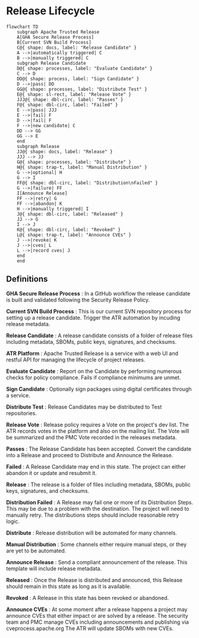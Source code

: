 # Release Lifecycle

```mermaid
flowchart TD
    subgraph Apache Trusted Release
    A[GHA Secure Release Process]
    B[Current SVN Build Process]
    C@{ shape: docs, label: "Release Candidate" }
    A -->|automatically triggered| C
    B -->|manually triggered| C
    subgraph Release Candidate
    D@{ shape: processes, label: "Evaluate Candidate" }
    C --> D
    DD@{ shape: process, label: "Sign Candidate" }
    D -->|pass| DD
    GG@{ shape: processes, label: "Distribute Test" }
    E@{ shape: sl-rect, label: "Release Vote" }
    JJJ@{ shape: dbl-circ, label: "Passes" }
    F@{ shape: dbl-circ, label: "Failed" }
    E -->|pass| JJJ
    E -->|fail| F
    D -->|fail| F
    F -->|new candidate| C
    DD --> GG
    GG --> E
    end
    subgraph Release
    JJ@{ shape: docs, label: "Release" }
    JJJ --> JJ
    G@{ shape: processes, label: "Distribute" }
    H@{ shape: trap-t, label: "Manual Distribution" }
    G -->|optional| H
    G --> I
    FF@{ shape: dbl-circ, label: "Distribution\nFailed" }
    G -->|failure| FF
    I[Announce Release]
    FF -->|retry| G
    FF -->|abandon| K
    H -->|manually triggered| I
    J@{ shape: dbl-circ, label: "Released" }
    JJ --> G
    I --> J
    K@{ shape: dbl-circ, label: "Revoked" }
    L@{ shape: trap-t, label: "Announce CVEs" }
    J -->|revoke| K
    J -->|cves| L
    L -->|record cves| J
    end
    end
```

## Definitions

**GHA Secure Release Process**
: In a GitHub workflow the release candidate is built and validated following the Security Release Policy.

**Current SVN Build Process**
: This is our current SVN repository process for setting up a release candidate. Trigger the ATR automation by incuding release metadata.

**Release Candidate**
: A release candidate consists of a folder of release files including metadata, SBOMs, public keys, signatures, and checksums.

**ATR Platform**
: Apache Trusted Release is a service with a web UI and restful API for managing the lifecycle of project releases.

**Evaluate Candidate**
: Report on the Candidate by performing numerous checks for policy compliance. Fails if compliance minimums are unmet.

**Sign Candidate**
: Optionally sign packages using digital certificates through a service.

**Distribute Test**
: Release Candidates may be distributed to Test repositories.

**Release Vote**
: Release policy requires a Vote on the project's dev list. The ATR records votes in the platform and also on the mailing list. The Vote will be summarized and the PMC Vote recorded in the releases metadata.

**Passes**
: The Release Candidate has been accepted. Convert the candidate into a Release and proceed to Distribute and Announce the Release.

**Failed**
: A Release Candidate may end in this state. The project can either abandon it or update and resubmit it.

**Release**
: The release is a folder of files including metadata, SBOMs, public keys, signatures, and checksums.

**Distribution Failed**
: A Release may fail one or more of its Distribution Steps. This may be due to a problem with the destination. The project will need to manually retry. The distributions steps should include reasonable retry logic.

**Distribute**
: Release distribution will be automated for many channels.

**Manual Distribution**
: Some channels either require manual steps, or they are yet to be automated.

**Announce Release**
: Send a compliant announcement of the release. This template will include release metadata.

**Released**
: Once the Release is distributed and announced, this Release should remain in this state as long as it is available.

**Revoked**
: A Release in this state has been revoked or abandoned.

**Announce CVEs**
: At some moment after a release happens a project may announce CVEs that either impact or are solved by a release. The security team and PMC manage CVEs including announcements and publishing via cveprocess.apache.org The ATR will update SBOMs with new CVEs.
